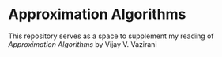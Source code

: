 # Approximation Algorithms
This repository serves as a space to supplement my reading of _Approximation Algorithms_ by Vijay V. Vazirani
